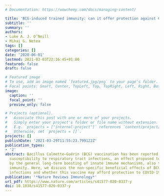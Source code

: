 ```yaml
---
# Documentation: https://wowchemy.com/docs/managing-content/

title: 'BCG-induced trained immunity: can it offer protection against COVID-19?'
subtitle: ''
summary: ''
authors:
- Luke A. J. O’Neill
- Mihai G. Netea
tags: []
categories: []
date: '2020-06-01'
lastmod: 2021-03-03T22:16:45+01:00
featured: false
draft: false

# Featured image
# To use, add an image named `featured.jpg/png` to your page's folder.
# Focal points: Smart, Center, TopLeft, Top, TopRight, Left, Right, BottomLeft, Bottom, BottomRight.
image:
  caption: ''
  focal_point: ''
  preview_only: false

# Projects (optional).
#   Associate this post with one or more of your projects.
#   Simply enter your project's folder or file name without extension.
#   E.g. `projects = ["internal-project"]` references `content/project/deep-learning/index.md`.
#   Otherwise, set `projects = []`.
projects: []
publishDate: '2021-03-29T11:55:23.799122Z'
publication_types:
- '2'
abstract: Bacillus Calmette–Guérin (BCG) vaccination has been reported to decrease
  susceptibility to respiratory tract infections, an effect proposed to be mediated
  by the general long-term boosting of innate immune mechanisms, also termed trained
  immunity. Here, we discuss the non-specific beneficial effects of BCG against viral
  infections and whether this vaccine may afford protection to COVID-19.
publication: '*Nature Reviews Immunology*'
url_pdf: https://www.nature.com/articles/s41577-020-0337-y
doi: 10.1038/s41577-020-0337-y
---
```

